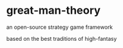 # great-man-theory
an open-source strategy game framework

based on the best traditions of high-fantasy
